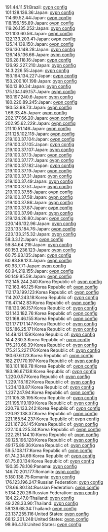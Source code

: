 191.44.11.51:Brazil: [ovpn config](vpn/191_44_11_51.ovpn)  
101.128.136.36:Japan: [ovpn config](vpn/101_128_136_36.ovpn)  
114.69.52.44:Japan: [ovpn config](vpn/114_69_52_44.ovpn)  
118.156.155.89:Japan: [ovpn config](vpn/118_156_155_89.ovpn)  
119.26.135.252:Japan: [ovpn config](vpn/119_26_135_252.ovpn)  
121.103.60.56:Japan: [ovpn config](vpn/121_103_60_56.ovpn)  
122.133.203.41:Japan: [ovpn config](vpn/122_133_203_41.ovpn)  
125.14.139.150:Japan: [ovpn config](vpn/125_14_139_150.ovpn)  
126.130.148.28:Japan: [ovpn config](vpn/126_130_148_28.ovpn)  
126.145.136.66:Japan: [ovpn config](vpn/126_145_136_66.ovpn)  
126.28.118.16:Japan: [ovpn config](vpn/126_28_118_16.ovpn)  
126.92.227.210:Japan: [ovpn config](vpn/126_92_227_210.ovpn)  
14.3.226.55:Japan: [ovpn config](vpn/14_3_226_55.ovpn)  
153.164.134.227:Japan: [ovpn config](vpn/153_164_134_227.ovpn)  
153.200.101.198:Japan: [ovpn config](vpn/153_200_101_198.ovpn)  
160.13.80.34:Japan: [ovpn config](vpn/160_13_80_34.ovpn)  
175.134.149.157:Japan: [ovpn config](vpn/175_134_149_157.ovpn)  
180.197.240.6:Japan: [ovpn config](vpn/180_197_240_6.ovpn)  
180.220.89.245:Japan: [ovpn config](vpn/180_220_89_245.ovpn)  
180.53.98.73:Japan: [ovpn config](vpn/180_53_98_73.ovpn)  
1.66.33.45:Japan: [ovpn config](vpn/1_66_33_45.ovpn)  
202.177.66.20:Japan: [ovpn config](vpn/202_177_66_20.ovpn)  
202.95.62.229:Japan: [ovpn config](vpn/202_95_62_229.ovpn)  
211.10.51.146:Japan: [ovpn config](vpn/211_10_51_146.ovpn)  
211.125.102.118:Japan: [ovpn config](vpn/211_125_102_118.ovpn)  
219.100.37.104:Japan: [ovpn config](vpn/219_100_37_104.ovpn)  
219.100.37.105:Japan: [ovpn config](vpn/219_100_37_105.ovpn)  
219.100.37.107:Japan: [ovpn config](vpn/219_100_37_107.ovpn)  
219.100.37.13:Japan: [ovpn config](vpn/219_100_37_13.ovpn)  
219.100.37.177:Japan: [ovpn config](vpn/219_100_37_177.ovpn)  
219.100.37.182:Japan: [ovpn config](vpn/219_100_37_182.ovpn)  
219.100.37.19:Japan: [ovpn config](vpn/219_100_37_19.ovpn)  
219.100.37.31:Japan: [ovpn config](vpn/219_100_37_31.ovpn)  
219.100.37.49:Japan: [ovpn config](vpn/219_100_37_49.ovpn)  
219.100.37.51:Japan: [ovpn config](vpn/219_100_37_51.ovpn)  
219.100.37.55:Japan: [ovpn config](vpn/219_100_37_55.ovpn)  
219.100.37.58:Japan: [ovpn config](vpn/219_100_37_58.ovpn)  
219.100.37.86:Japan: [ovpn config](vpn/219_100_37_86.ovpn)  
219.100.37.87:Japan: [ovpn config](vpn/219_100_37_87.ovpn)  
219.100.37.96:Japan: [ovpn config](vpn/219_100_37_96.ovpn)  
219.124.26.80:Japan: [ovpn config](vpn/219_124_26_80.ovpn)  
220.146.132.96:Japan: [ovpn config](vpn/220_146_132_96.ovpn)  
223.133.184.76:Japan: [ovpn config](vpn/223_133_184_76.ovpn)  
223.133.215.32:Japan: [ovpn config](vpn/223_133_215_32.ovpn)  
58.3.3.12:Japan: [ovpn config](vpn/58_3_3_12.ovpn)  
59.84.64.219:Japan: [ovpn config](vpn/59_84_64_219.ovpn)  
60.153.236.123:Japan: [ovpn config](vpn/60_153_236_123.ovpn)  
60.75.93.135:Japan: [ovpn config](vpn/60_75_93_135.ovpn)  
60.83.88.123:Japan: [ovpn config](vpn/60_83_88_123.ovpn)  
60.93.7.71:Japan: [ovpn config](vpn/60_93_7_71.ovpn)  
60.94.219.155:Japan: [ovpn config](vpn/60_94_219_155.ovpn)  
90.149.85.59:Japan: [ovpn config](vpn/90_149_85_59.ovpn)  
112.145.244.240:Korea Republic of: [ovpn config](vpn/112_145_244_240.ovpn)  
112.163.46.125:Korea Republic of: [ovpn config](vpn/112_163_46_125.ovpn)  
112.173.199.123:Korea Republic of: [ovpn config](vpn/112_173_199_123.ovpn)  
114.207.243.18:Korea Republic of: [ovpn config](vpn/114_207_243_18.ovpn)  
116.47.142.83:Korea Republic of: [ovpn config](vpn/116_47_142_83.ovpn)  
118.130.96.157:Korea Republic of: [ovpn config](vpn/118_130_96_157.ovpn)  
121.143.182.76:Korea Republic of: [ovpn config](vpn/121_143_182_76.ovpn)  
121.168.46.155:Korea Republic of: [ovpn config](vpn/121_168_46_155.ovpn)  
121.177.171.147:Korea Republic of: [ovpn config](vpn/121_177_171_147.ovpn)  
125.186.25.171:Korea Republic of: [ovpn config](vpn/125_186_25_171.ovpn)  
14.49.131.159:Korea Republic of: [ovpn config](vpn/14_49_131_159.ovpn)  
14.4.230.3:Korea Republic of: [ovpn config](vpn/14_4_230_3.ovpn)  
175.210.68.39:Korea Republic of: [ovpn config](vpn/175_210_68_39.ovpn)  
175.215.227.176:Korea Republic of: [ovpn config](vpn/175_215_227_176.ovpn)  
180.67.6.123:Korea Republic of: [ovpn config](vpn/180_67_6_123.ovpn)  
182.217.170.197:Korea Republic of: [ovpn config](vpn/182_217_170_197.ovpn)  
183.101.189.78:Korea Republic of: [ovpn config](vpn/183_101_189_78.ovpn)  
183.96.67.138:Korea Republic of: [ovpn config](vpn/183_96_67_138.ovpn)  
1.220.0.57:Korea Republic of: [ovpn config](vpn/1_220_0_57.ovpn)  
1.229.118.162:Korea Republic of: [ovpn config](vpn/1_229_118_162.ovpn)  
1.234.138.87:Korea Republic of: [ovpn config](vpn/1_234_138_87.ovpn)  
1.237.247.94:Korea Republic of: [ovpn config](vpn/1_237_247_94.ovpn)  
211.105.35.195:Korea Republic of: [ovpn config](vpn/211_105_35_195.ovpn)  
211.195.119.199:Korea Republic of: [ovpn config](vpn/211_195_119_199.ovpn)  
220.79.133.242:Korea Republic of: [ovpn config](vpn/220_79_133_242.ovpn)  
220.92.138.37:Korea Republic of: [ovpn config](vpn/220_92_138_37.ovpn)  
221.165.54.237:Korea Republic of: [ovpn config](vpn/221_165_54_237.ovpn)  
221.167.26.145:Korea Republic of: [ovpn config](vpn/221_167_26_145.ovpn)  
222.104.225.34:Korea Republic of: [ovpn config](vpn/222_104_225_34.ovpn)  
222.251.144.10:Korea Republic of: [ovpn config](vpn/222_251_144_10.ovpn)  
39.125.196.128:Korea Republic of: [ovpn config](vpn/39_125_196_128.ovpn)  
49.175.89.36:Korea Republic of: [ovpn config](vpn/49_175_89_36.ovpn)  
59.5.108.117:Korea Republic of: [ovpn config](vpn/59_5_108_117.ovpn)  
61.74.234.69:Korea Republic of: [ovpn config](vpn/61_74_234_69.ovpn)  
61.75.60.134:Korea Republic of: [ovpn config](vpn/61_75_60_134.ovpn)  
190.35.78.106:Panama: [ovpn config](vpn/190_35_78_106.ovpn)  
146.70.201.177:Romania: [ovpn config](vpn/146_70_201_177.ovpn)  
5.180.138.75:Romania: [ovpn config](vpn/5_180_138_75.ovpn)  
176.123.196.247:Russian Federation: [ovpn config](vpn/176_123_196_247.ovpn)  
178.66.80.134:Russian Federation: [ovpn config](vpn/178_66_80_134.ovpn)  
5.134.220.26:Russian Federation: [ovpn config](vpn/5_134_220_26.ovpn)  
184.22.47.0:Thailand: [ovpn config](vpn/184_22_47_0.ovpn)  
49.228.33.90:Thailand: [ovpn config](vpn/49_228_33_90.ovpn)  
58.136.68.34:Thailand: [ovpn config](vpn/58_136_68_34.ovpn)  
23.137.255.116:United States: [ovpn config](vpn/23_137_255_116.ovpn)  
68.12.201.248:United States: [ovpn config](vpn/68_12_201_248.ovpn)  
98.96.4.16:United States: [ovpn config](vpn/98_96_4_16.ovpn)  
